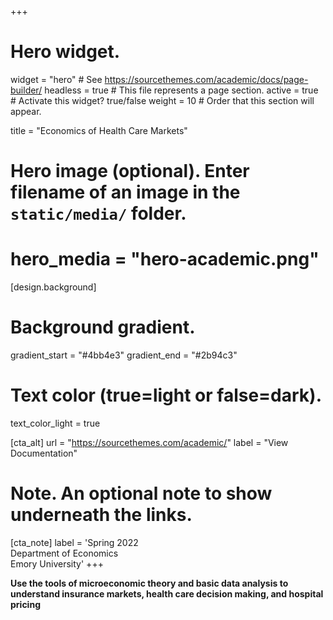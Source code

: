 +++
# Hero widget.
widget = "hero"  # See https://sourcethemes.com/academic/docs/page-builder/
headless = true  # This file represents a page section.
active = true  # Activate this widget? true/false
weight = 10  # Order that this section will appear.

title = "Economics of Health Care Markets"

# Hero image (optional). Enter filename of an image in the `static/media/` folder.
# hero_media = "hero-academic.png"

[design.background]
  # Background gradient.
  gradient_start = "#4bb4e3"
  gradient_end = "#2b94c3"
  
  # Text color (true=light or false=dark).
  text_color_light = true

[cta_alt]
  url = "https://sourcethemes.com/academic/"
  label = "View Documentation"

# Note. An optional note to show underneath the links.
[cta_note]
  label = 'Spring 2022<br>Department of Economics<br>Emory University'
+++

**Use the tools of microeconomic theory and basic data analysis to understand insurance markets, health care decision making, and hospital pricing**
